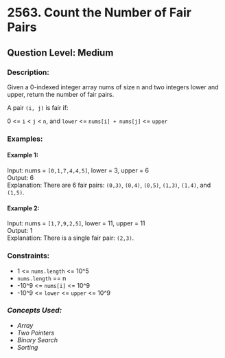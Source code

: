 # 2563. Count the Number of Fair Pairs
## Question Level: Medium
### Description:
Given a 0-indexed integer array nums of size n and two integers lower and upper, return the number of fair pairs.

A pair `(i, j)` is fair if:

0 <= `i` < `j` < `n`, and
`lower` <= `nums[i] + nums[j]` <= `upper`

### Examples:
#### Example 1:

Input: nums = `[0,1,7,4,4,5]`, lower = 3, upper = 6<br>
Output: 6<br>
Explanation: There are 6 fair pairs: `(0,3)`, `(0,4)`, `(0,5)`, `(1,3)`, `(1,4)`, and `(1,5)`.<br>
#### Example 2:

Input: nums = `[1,7,9,2,5]`, lower = 11, upper = 11<br>
Output: 1<br>
Explanation: There is a single fair pair: `(2,3)`.<br>


### Constraints:
- 1 <= `nums.length` <= 10^5
- `nums.length` == n
- -10^9 <= `nums[i]` <= 10^9
- -10^9 <= `lower` <= `upper` <= 10^9

### <i>Concepts Used:
- Array
- Two Pointers
- Binary Search
- Sorting </i>